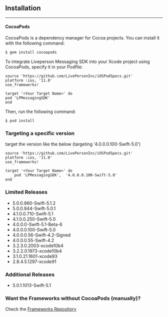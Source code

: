 Installation
------------
----------
#### CocoaPods

CocoaPods is a dependency manager for Cocoa projects. You can install it with the following command:

    $ gem install cocoapods

To integrate Liveperson Messaging SDK into your Xcode project using CocoaPods, specify it in your Podfile:

    source 'https://github.com/LivePersonInc/iOSPodSpecs.git'
    platform :ios, '11.0'
    use_frameworks!

    target '<Your Target Name>' do
    pod 'LPMessagingSDK'
    end

Then, run the following command:

    $ pod install


### Targeting a specific version
target the version like the below (targeting '4.0.0.0.100-Swift-5.0')

    source 'https://github.com/LivePersonInc/iOSPodSpecs.git'
    platform :ios, '11.0'
    use_frameworks!

    target '<Your Target Name>' do
        pod 'LPMessagingSDK',  '4.0.0.0.100-Swift-5.0'
    end

### Limited Releases
* 5.0.0.960-Swift-5.1.2
* 5.0.0.944-Swift-5.0.1
* 4.1.0.0.710-Swift-5.1
* 4.1.0.0.250-Swift-5.0
* 4.0.0.0-Swift-5.1-Beta-6
* 4.0.0.0.100-Swift-5.0
* 4.0.0.0.56-Swift-4.2-Signed
* 4.0.0.0.55-Swift-4.2
* 3.2.3.0.2003-xcode10b4
* 3.2.2.0.1973-xcode10b4
* 3.1.0.21.1601-xcode93
* 2.8.4.5.1297-xcode91

### Additional Releases
* 5.0.1.1013-Swift-5.1

### Want the Frameworks without CocoaPods (manually)?
Check the [Frameworks Repository](https://github.com/LivePersonInc/iOSFrameworks)
